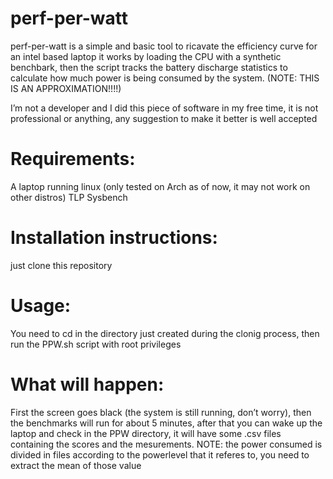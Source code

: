 # perf-per-watt
perf-per-watt is a simple and basic tool to ricavate the efficiency curve for an intel based laptop
it works by loading the CPU with a synthetic benchbark, then the script tracks the battery discharge statistics to calculate how much power is
being consumed by the system. (NOTE: THIS IS AN APPROXIMATION!!!!) 

I’m not a developer and I did this piece of software in my free time, it is not professional or anything, any suggestion to make it better is well
accepted 

# Requirements:
A laptop running linux (only tested on Arch as of now, it may not work on other distros) 
TLP
Sysbench

# Installation instructions: 
just clone this repository 

# Usage: 
You need to cd in the directory just created during the clonig process, then run the PPW.sh script with root privileges 

# What will happen: 
First the screen goes black (the system is still running, don’t worry), then the benchmarks will run for about 5 minutes, after that you can
wake up the laptop and check in the PPW directory, it will have some .csv files containing the scores and the mesurements. NOTE: the power
consumed is divided in files according to the powerlevel that it referes to, you need to extract the mean of those value
